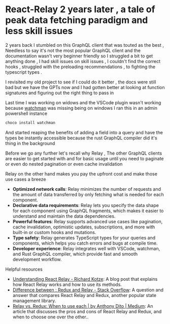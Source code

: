 # React-Relay 2 years later , a tale of peak data fetching paradigm and less skill issues


2 years back I stumbled on this GraphQL client that was touted as the best , Needless to say it's not the most popular GraphQL client and the documentation wasn't very beginner friendly so I struggled a bit to get anything done , I had skill issues on skill issues , I couldn't find the correct hooks , struggled with the preloading recommendations , to fighting the typescript types .

I revisited my old project to see if I could do it better , the docs were still bad but we have the GPTs now and I had gotten better at looking at function signatures and figuring out the right thing to pass in 


Last time I was working on widows and the VSCode plugin wasn't working because [watchman](https://facebook.github.io/watchman/) was missing
being on windows I ran this in an admin  powershell instance 

```sh
choco install watchman
``` 

And started reaping the benefits of adding a field into a query and have the types be instantly accessible because the rust GraphQL compiler
did it's thing in the background

Before we go any further let's recall why Relay , The other GraphQL clients are easier to get started with and for basic usage until you need to paginate or even do nested pagination or even cache invalidation

Relay on the other hand makes you pay the upfront cost and make those use cases a breeze

- **Optimized network calls**: Relay minimizes the number of requests and the amount of data transferred by only fetching what is needed for each component.
- **Declarative data requirements**: Relay lets you specify the data shape for each component using GraphQL fragments, which makes it easier to understand and maintain the data dependencies.
- **Powerful features**: Relay supports advanced use cases like pagination, cache invalidation, optimistic updates, subscriptions, and more with built-in or custom hooks and mutations.
- **Type safety**: Relay generates TypeScript types for your queries and components, which helps you catch errors and bugs at compile time.
- **Developer experience**: Relay integrates well with VSCode, watchman, and Rust GraphQL compiler, which provide fast and smooth development workflow.
























Helpful resources

- [Understanding React Relay - Richard Kotze](^1^): A blog post that explains how React Relay works and how to use its methods.
- [Difference between : Redux and Relay - Stack Overflow](^2^): A question and answer that compares React Relay and Redux, another popular state management library.
- [Relay vs. Redux: When to use each | by Anthony Dito | Medium](^3^): An article that discusses the pros and cons of React Relay and Redux, and when to choose one over the other..



